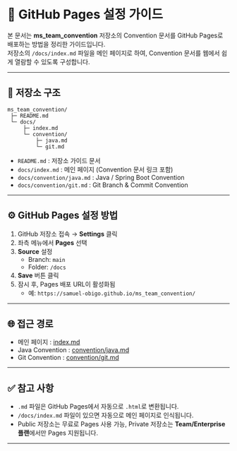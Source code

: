 # 📖 GitHub Pages 설정 가이드

본 문서는 **ms_team_convention** 저장소의 Convention 문서를 GitHub Pages로 배포하는 방법을 정리한 가이드입니다.  
저장소의 `/docs/index.md` 파일을 메인 페이지로 하여, Convention 문서를 웹에서 쉽게 열람할 수 있도록 구성합니다.

---

## 📂 저장소 구조

```
ms_team_convention/
 ├─ README.md
 └─ docs/
     ├─ index.md
     └─ convention/
         ├─ java.md
         └─ git.md
```

- `README.md` : 저장소 가이드 문서
- `docs/index.md` : 메인 페이지 (Convention 문서 링크 포함)
- `docs/convention/java.md` : Java / Spring Boot Convention
- `docs/convention/git.md` : Git Branch & Commit Convention

---

## ⚙️ GitHub Pages 설정 방법

1. GitHub 저장소 접속 → **Settings** 클릭
2. 좌측 메뉴에서 **Pages** 선택
3. **Source** 설정
   - Branch: `main`
   - Folder: `/docs`
4. **Save** 버튼 클릭
5. 잠시 후, Pages 배포 URL이 활성화됨  
   - 예: `https://samuel-obigo.github.io/ms_team_convention/`

---

## 🌐 접근 경로

- 메인 페이지 : [index.md](https://orgname.github.io/ms_team_convention/)  
- Java Convention : [convention/java.md](https://orgname.github.io/ms_team_convention/convention/java.html)  
- Git Convention : [convention/git.md](https://orgname.github.io/ms_team_convention/convention/git.html)  

---

## ✅ 참고 사항

- `.md` 파일은 GitHub Pages에서 자동으로 `.html`로 변환됩니다.  
- `/docs/index.md` 파일이 있으면 자동으로 메인 페이지로 인식됩니다.  
- Public 저장소는 무료로 Pages 사용 가능, Private 저장소는 **Team/Enterprise 플랜**에서만 Pages 지원됩니다.  

---